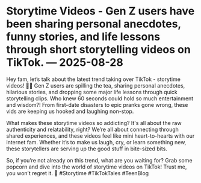 # Storytime Videos - Gen Z users have been sharing personal anecdotes, funny stories, and life lessons through short storytelling videos on TikTok. — 2025-08-28

Hey fam, let’s talk about the latest trend taking over TikTok - storytime videos! 📱🔥 Gen Z users are spilling the tea, sharing personal anecdotes, hilarious stories, and dropping some major life lessons through quick storytelling clips. Who knew 60 seconds could hold so much entertainment and wisdom?! From first-date disasters to epic pranks gone wrong, these vids are keeping us hooked and laughing non-stop.

What makes these storytime videos so addicting? It's all about the raw authenticity and relatability, right? We’re all about connecting through shared experiences, and these videos feel like mini heart-to-hearts with our internet fam. Whether it’s to make us laugh, cry, or learn something new, these storytellers are serving up the good stuff in bite-sized bits.

So, if you’re not already on this trend, what are you waiting for? Grab some popcorn and dive into the world of storytime videos on TikTok! Trust me, you won’t regret it. 🌟 #Storytime #TikTokTales #TeenBlog